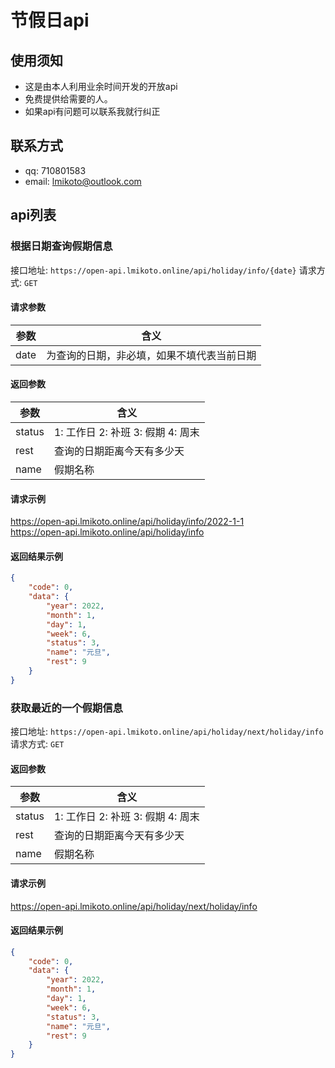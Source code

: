 # 节假日api

## 使用须知
- 这是由本人利用业余时间开发的开放api
- 免费提供给需要的人。
- 如果api有问题可以联系我就行纠正

## 联系方式
- qq: 710801583
- email: lmikoto@outlook.com

## api列表

### 根据日期查询假期信息
接口地址: `https://open-api.lmikoto.online/api/holiday/info/{date}`
请求方式: `GET`  

#### 请求参数
|  参数   | 含义  |
|  ----  | ----  |
| date  | 为查询的日期，非必填，如果不填代表当前日期  |
#### 返回参数
|  参数   | 含义  |
|  ----  | ----  |
| status  | 1: 工作日 2: 补班 3: 假期 4: 周末  |
| rest  | 查询的日期距离今天有多少天  |
| name  | 假期名称  |

#### 请求示例
https://open-api.lmikoto.online/api/holiday/info/2022-1-1  
https://open-api.lmikoto.online/api/holiday/info  

#### 返回结果示例 
```json
{
    "code": 0,
    "data": {
        "year": 2022,
        "month": 1,
        "day": 1,
        "week": 6,
        "status": 3,
        "name": "元旦",
        "rest": 9
    }
}
```


### 获取最近的一个假期信息
接口地址: `https://open-api.lmikoto.online/api/holiday/next/holiday/info`   
请求方式: `GET`  

#### 返回参数
|  参数   | 含义  |
|  ----  | ----  |
| status  | 1: 工作日 2: 补班 3: 假期 4: 周末  |
| rest  | 查询的日期距离今天有多少天  |
| name  | 假期名称  |

#### 请求示例
https://open-api.lmikoto.online/api/holiday/next/holiday/info

#### 返回结果示例 
```json
{
    "code": 0,
    "data": {
        "year": 2022,
        "month": 1,
        "day": 1,
        "week": 6,
        "status": 3,
        "name": "元旦",
        "rest": 9
    }
}
```
